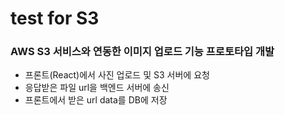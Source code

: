 # test for S3

### AWS S3 서비스와 연동한 이미지 업로드 기능 프로토타입 개발

-   프론트(React)에서 사진 업로드 및 S3 서버에 요청
-   응답받은 파일 url을 백엔드 서버에 송신
-   프론트에서 받은 url data를 DB에 저장
